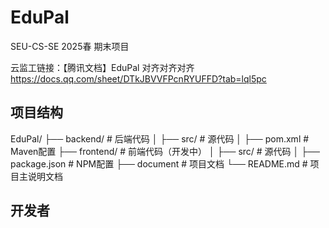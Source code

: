 # EduPal
SEU-CS-SE 2025春 期末项目

云监工链接：【腾讯文档】EduPal 对齐对齐对齐 https://docs.qq.com/sheet/DTkJBVVFPcnRYUFFD?tab=lql5pc

## 项目结构
EduPal/
├── backend/          # 后端代码
│   ├── src/          # 源代码
│   ├── pom.xml       # Maven配置
├── frontend/         # 前端代码（开发中）
│   ├── src/          # 源代码
│   ├── package.json  # NPM配置
├── document          # 项目文档
└── README.md         # 项目主说明文档

## 开发者
